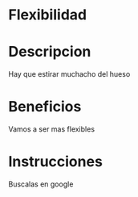 # Flexibilidad

# Descripcion
Hay que estirar muchacho del hueso

# Beneficios
Vamos a ser mas flexibles

# Instrucciones
Buscalas en google
